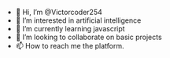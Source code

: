 - 👋 Hi, I’m @Victorcoder254
- 👀 I’m interested in artificial intelligence
- 🌱 I’m currently learning javascript
- 💞️ I’m looking to collaborate on basic projects
- 📫 How to reach me the platform.

<!---
Victorcoder254/Victorcoder254 is a ✨ special ✨ repository because its `README.md` (this file) appears on your GitHub profile.
You can click the Preview link to take a look at your changes.
--->
